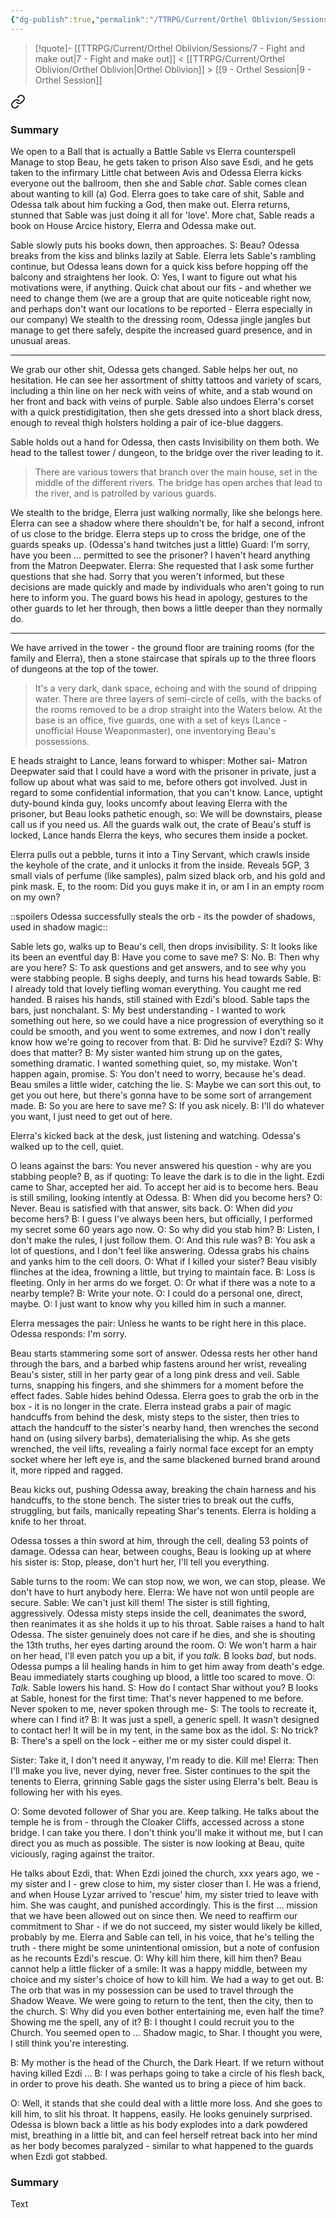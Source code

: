 ```yaml
---
{"dg-publish":true,"permalink":"/TTRPG/Current/Orthel Oblivion/Sessions/8 - Orthel/"}
---
```


> [!quote]- [[TTRPG/Current/Orthel Oblivion/Sessions/7 - Fight and make out\|7 - Fight and make out]] < [[TTRPG/Current/Orthel Oblivion/Orthel Oblivion\|Orthel Oblivion]] > [[9 - Orthel Session\|9 - Orthel Session]]
> 
<div class="transclusion internal-embed is-loaded"><a class="markdown-embed-link" href="/ttrpg/current/orthel-oblivion/sessions/7-fight-and-make-out/#summary" aria-label="Open link"><svg xmlns="http://www.w3.org/2000/svg" width="24" height="24" viewBox="0 0 24 24" fill="none" stroke="currentColor" stroke-width="2" stroke-linecap="round" stroke-linejoin="round" class="svg-icon lucide-link"><path d="M10 13a5 5 0 0 0 7.54.54l3-3a5 5 0 0 0-7.07-7.07l-1.72 1.71"></path><path d="M14 11a5 5 0 0 0-7.54-.54l-3 3a5 5 0 0 0 7.07 7.07l1.71-1.71"></path></svg></a><div class="markdown-embed">



### Summary

We open to a Ball that is actually a Battle
Sable vs Elerra counterspell
Manage to stop Beau, he gets taken to prison
Also save Esdi, and he gets taken to the infirmary
Little chat between Avis and Odessa
Elerra kicks everyone out the ballroom, then she and Sable _chat_. 
Sable comes clean about wanting to kill (a) God.
Elerra goes to take care of shit, Sable and Odessa talk about him fucking a God, then make out.
Elerra returns, stunned that Sable was just doing it all for 'love'. 
More chat, Sable reads a book on House Arcice history, Elerra and Odessa make out.

</div></div>



Sable slowly puts his books down, then approaches.
S: Beau?
Odessa breaks from the kiss and blinks lazily at Sable. 
Elerra lets Sable's rambling continue, but Odessa leans down for a quick kiss before hopping off the balcony and straightens her look.
O: Yes, I want to figure out what his motivations were, if anything.
Quick chat about our fits - and whether we need to change them (we are a group that are quite noticeable right now, and perhaps don't want our locations to be reported - Elerra especially in our company)
We stealth to the dressing room, Odessa jingle jangles but manage to get there safely, despite the increased guard presence, and in unusual areas.

---

We grab our other shit, Odessa gets changed.
Sable helps her out, no hesitation.
He can see her assortment of shitty tattoos and variety of scars, including a thin line on her neck with veins of white, and a stab wound on her front and back with veins of purple.
Sable also undoes Elerra's corset with a quick prestidigitation, then she gets dressed into a short black dress, enough to reveal thigh holsters holding a pair of ice-blue daggers.

Sable holds out a hand for Odessa, then casts Invisibility on them both.
We head to the tallest tower / dungeon, to the bridge over the river leading to it.
> There are various towers that branch over the main house, set in the middle of the different rivers.
> The bridge has open arches that lead to the river, and is patrolled by various guards.

We stealth to the bridge, Elerra just walking normally, like she belongs here.
Elerra can see a shadow where there shouldn't be, for half a second, infront of us close to the bridge.
Elerra steps up to cross the bridge, one of the guards speaks up. (Odessa's hand twitches just a little)
Guard: I'm sorry, have you been ... permitted to see the prisoner? I haven't heard anything from the Matron Deepwater.
Elerra: She requested that I ask some further questions that she had. Sorry that you weren't informed, but these decisions are made quickly and made by individuals who aren't going to run here to inform you.
The guard bows his head in apology, gestures to the other guards to let her through, then bows a little deeper than they normally do.

---

We have arrived in the tower - the ground floor are training rooms (for the family and Elerra), then a stone staircase that spirals up to the three floors of dungeons at the top of the tower.
> It's a very dark, dank space, echoing and with the sound of dripping water.
> There are three layers of semi-circle of cells, with the backs of the rooms removed to be a drop straight into the Waters below.
> At the base is an office, five guards, one with a set of keys (Lance - unofficial House Weaponmaster), one inventorying Beau's possessions.

E heads straight to Lance, leans forward to whisper: Mother sai- Matron Deepwater said that I could have a word with the prisoner in private, just a follow up about what was said to me, before others got involved. Just in regard to some confidential information, that you can't know.
Lance, uptight duty-bound kinda guy, looks uncomfy about leaving Elerra with the prisoner, but Beau looks pathetic enough, so: We will be downstairs, please call us if you need us.
All the guards walk out, the crate of Beau's stuff is locked, Lance hands Elerra the keys, who secures them inside a pocket.

Elerra pulls out a pebble, turns it into a Tiny Servant, which crawls inside the keyhole of the crate, and it unlocks it from the inside.
Reveals 5GP, 3 small vials of perfume (like samples), palm sized black orb, and his gold and pink mask.
E, to the room: Did you guys make it in, or am I in an empty room on my own?

::spoilers Odessa successfully steals the orb - its the powder of shadows, used in shadow magic::

Sable lets go, walks up to Beau's cell, then drops invisibility.
S: It looks like its been an eventful day
B: Have you come to save me?
S: No.
B: Then why are you here?
S: To ask questions and get answers, and to see why you were stabbing people.
B sighs deeply, and turns his head towards Sable.
B: I already told that lovely tiefling woman everything. You caught me red handed.
B raises his hands, still stained with Ezdi's blood.
Sable taps the bars, just nonchalant.
S: My best understanding - I wanted to work something out here, so we could have a nice progression of everything so it could be smooth, and you went to some extremes, and now I don't really know how we're going to recover from that.
B: Did he survive? Ezdi?
S: Why does that matter?
B: My sister wanted him strung up on the gates, something dramatic. I wanted something quiet, so, my mistake. Won't happen again, promise.
S: You don't need to worry, because he's dead.
Beau smiles a little wider, catching the lie.
S: Maybe we can sort this out, to get you out here, but there's gonna have to be some sort of arrangement made.
B: So you are here to save me?
S: If you ask nicely.
B: I'll do whatever you want, I just need to get out of here.

Elerra's kicked back at the desk, just listening and watching.
Odessa's walked up to the cell, quiet.

O leans against the bars: You never answered his question - why are you stabbing people?
B, as if quoting: To leave the dark is to die in the light. Ezdi came to Shar, accepted her aid. To accept her aid is to become hers. 
Beau is still smiling, looking intently at Odessa.
B: When did you become hers?
O: Never.
Beau is satisfied with that answer, sits back.
O: When did _you_ become hers?
B: I guess I've always been hers, but officially, I performed my secret some 60 years ago now.
O: So why did you stab him?
B: Listen, I don't make the rules, I just follow them.
O: And this rule was?
B: You ask a lot of questions, and I don't feel like answering.
Odessa grabs his chains and yanks him to the cell doors.
O: What if I killed your sister?
Beau visibly flinches at the idea, frowning a little, but trying to maintain face.
B: Loss is fleeting. Only in her arms do we forget.
O: Or what if there was a note to a nearby temple?
B: Write your note.
O: I could do a personal one, direct, maybe.
O: I just want to know why you killed him in such a manner.

Elerra messages the pair: Unless he wants to be right here in this place.
Odessa responds: I'm sorry.

Beau starts stammering some sort of answer.
Odessa rests her other hand through the bars, and a barbed whip fastens around her wrist, revealing Beau's sister, still in her party gear of a long pink dress and veil.
Sable turns, snapping his fingers, and she shimmers for a moment before the effect fades. Sable hides behind Odessa.
Elerra goes to grab the orb in the box - it is no longer in the crate.
Elerra instead grabs a pair of magic handcuffs from behind the desk, misty steps to the sister, then tries to attach the handcuff to the sister's nearby hand, then wrenches the second hand on (using silvery barbs), dematerialising the whip.
As she gets wrenched, the veil lifts, revealing a fairly normal face except for an empty socket where her left eye is, and the same blackened burned brand around it, more ripped and ragged.

Beau kicks out, pushing Odessa away, breaking the chain harness and his handcuffs, to the stone bench.
The sister tries to break out the cuffs, struggling, but fails, manically repeating Shar's tenents.
Elerra is holding a knife to her throat.

Odessa tosses a thin sword at him, through the cell, dealing 53 points of damage.
Odessa can hear, between coughs, Beau is looking up at where his sister is: Stop, please, don't hurt her, I'll tell you everything.

Sable turns to the room: We can stop now, we won, we can stop, please. We don't have to hurt anybody here.
Elerra: We have not won until people are secure.
Sable: We can't just kill them!
The sister is still fighting, aggressively.
Odessa misty steps inside the cell, deanimates the sword, then reanimates it as she holds it up to his throat. Sable raises a hand to halt Odessa.
The sister genuinely does not care if he dies, and she is shouting the 13th truths, her eyes darting around the room.
O: We won't harm a hair on her head, I'll even patch you up a bit, if you _talk._
B looks _bad_, but nods.
Odessa pumps a lil healing hands in him to get him away from death's edge.
Beau immediately starts coughing up blood, a little too scared to move. 
O: _Talk._
Sable lowers his hand.
S: How do I contact Shar without you?
B looks at Sable, honest for the first time: That's never happened to me before. Never spoken to me, never spoken through me-
S: The tools to recreate it, where can I find it?
B: It was just a spell, a generic spell. It wasn't designed to contact her! It will be in my tent, in the same box as the idol.
S: No trick?
B: There's a spell on the lock - either me or my sister could dispel it.

Sister: Take it, I don't need it anyway, I'm ready to die. Kill me!
Elerra: Then I'll make you live, never dying, never free.
Sister continues to the spit the tenents to Elerra, grinning
Sable gags the sister using Elerra's belt.
Beau is following her with his eyes.

O: Some devoted follower of Shar you are. Keep talking.
He talks about the temple he is from - through the Cloaker Cliffs, accessed across a stone bridge. I can take you there. I don't think you'll make it without me, but I can direct you as much as possible.
The sister is now looking at Beau, quite viciously, raging against the traitor.

He talks about Ezdi, that: When Ezdi joined the church, xxx years ago, we - my sister and I - grew close to him, my sister closer than I. He was a friend, and when House Lyzar arrived to 'rescue' him, my sister tried to leave with him. She was caught, and punished accordingly. This is the first ... mission that we have been allowed out on since then. We need to reaffirm our commitment to Shar - if we do not succeed, my sister would likely be killed, probably by me.
Elerra and Sable can tell, in his voice, that he's telling the truth - there might be some unintentional omission, but a note of confusion as he recounts Ezdi's rescue.
O: Why kill him there, kill him then?
Beau cannot help a little flicker of a smile: It was a happy middle, between my choice and my sister's choice of how to kill him. We had a way to get out.
B: The orb that was in my possession can be used to travel through the Shadow Weave. We were going to return to the tent, then the city, then to the church.
S: Why did you even bother entertaining me, even half the time? Showing me the spell, any of it?
B: I thought I could recruit you to the Church. You seemed open to ... Shadow magic, to Shar. I thought you were, I still think you're interesting.

B: My mother is the head of the Church, the Dark Heart. If we return without having killed Ezdi ...
B: I was perhaps going to take a circle of his flesh back, in order to prove his death. She wanted us to bring a piece of him back.

O: Well, it stands that she could deal with a little more loss.
And she goes to kill him, to slit his throat.
It happens, easily. He looks genuinely surprised.
Odessa is blown back a little as his body explodes into a dark powdered mist, breathing in a little bit, and can feel herself retreat back into her mind as her body becomes paralyzed - similar to what happened to the guards when Ezdi got stabbed.

### Summary

Text